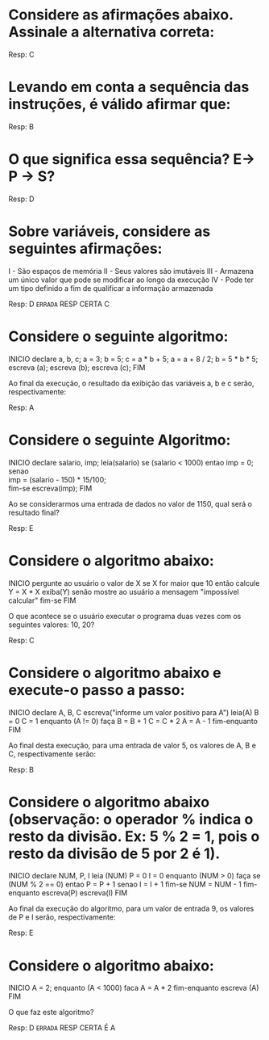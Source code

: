 # Considere as afirmações abaixo. Assinale a alternativa correta:
Resp: C


# Levando em conta a sequência das instruções, é válido afirmar que:
Resp: B

# O que significa essa sequência? E-> P -> S?
Resp: D

# Sobre variáveis, considere as seguintes afirmações:
I - São espaços de memória
II -  Seus valores são imutáveis
III -  Armazena um único valor que pode se modificar ao longo da execução
IV - Pode ter um tipo definido a fim de qualificar a informação armazenada

Resp: D `ERRADA` RESP CERTA C


# Considere o seguinte algoritmo:

INICIO 
declare a, b, c; 
 a = 3; 
 b = 5; 
 c = a \* b + 5; 
 a = a + 8 / 2; 
  b = 5 \* b \* 5; 
 escreva (a); 
 escreva (b); 
 escreva (c); 
FIM 

Ao final da execução, o resultado da exibição das variáveis a, b e c serão, respectivamente:

Resp: A


# Considere o seguinte Algoritmo:

INICIO 
declare salario, imp; 
 leia(salario) 
 se (salario < 1000) entao 
    imp = 0; 
      senao  
         imp = (salario - 150) \* 15/100;  
 fim-se 
  escreva(imp); 
FIM 

Ao se considerarmos uma entrada de dados no valor de 1150, qual será o resultado final?

Resp: E


# Considere o algoritmo abaixo:

INICIO 
 pergunte ao usuário o valor de X 
 se X for maior que 10 então 
  calcule Y =  X \* X 
  exiba(Y) 
 senão 
  mostre ao usuário a mensagem "impossível calcular" 
 fim-se 
FIM 

O que acontece se o usuário executar o programa duas vezes com os seguintes valores: 10, 20?

Resp: C


# Considere o algoritmo abaixo e execute-o passo a passo:

INICIO 
 declare A, B, C 
 escreva("informe um valor positivo para A") 
 leia(A) 
B = 0 
C = 1 
 enquanto (A != 0) faça 
  B = B + 1 
  C = C \* 2 
  A = A - 1 
 fim-enquanto 
FIM 

Ao final desta execução, para uma entrada de valor 5, os valores de A, B e C, respectivamente serão:

Resp: B

# Considere o algoritmo abaixo (observação: o operador % indica o resto da divisão. Ex: 5 % 2 = 1, pois o resto da divisão de 5 por 2 é 1). 

INICIO 
 declare NUM, P, I 
 leia (NUM) 
   P = 0 
 I = 0 
 enquanto (NUM > 0) faça 
  se (NUM % 2 == 0) entao 
   P = P + 1 
  senao 
   I = I + 1 
  fim-se 
  NUM = NUM - 1 
     fim-enquanto 
 escreva(P) 
 escreva(I) 
FIM 

Ao final da execução do algoritmo, para um valor de entrada 9, os valores de P e I serão, respectivamente:

Resp: E


# Considere o algoritmo abaixo:
 
INICIO 
 A = 2; 
   enquanto (A < 1000) faca 
   A = A \* 2 
 fim-enquanto 
 escreva (A) 
FIM 

O que faz este algoritmo?

Resp: D `ERRADA` RESP CERTA É A



